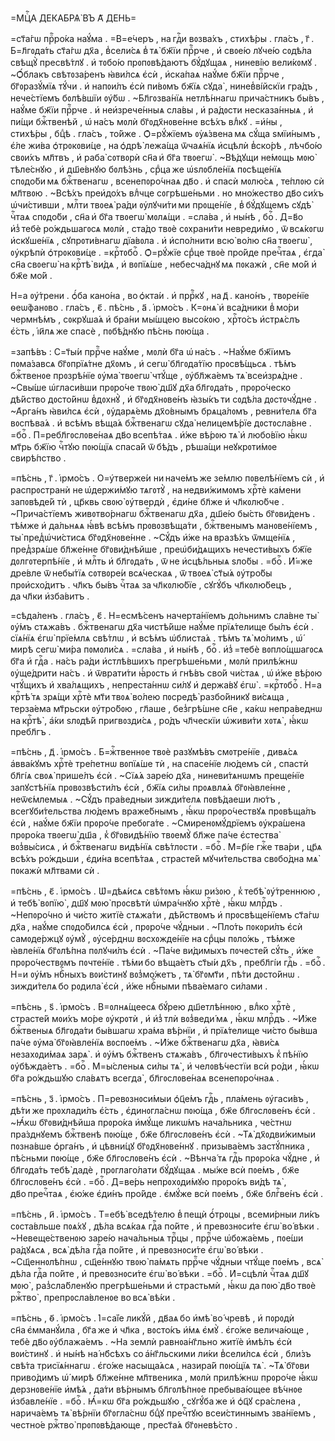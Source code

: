 =МЦⷭ҇А ДЕКАБРѦ̀ ВЪ А҃ ДЕ́НЬ=

=ст҃а́гѡ прⷪ҇ро́ка наꙋ́ма . =В=е́черъ , на гдⷭ҇и вᲂзва́хъ , стихѣ́ры .
гла́съ , г҃ . Б=л҃гᲂда́ть ст҃а́гѡ дх҃а , в̾сели́сѧ в̾ тѧ̀ бж҃їи прⷪ҇рче , и҆
свᲂе́ю лꙋче́ю сᲂдѣ́ла свѣщꙋ̀ пресвѣ́тлꙋ . и҆ тᲂбо́ю прᲂпᲂвѣ́даютъ бꙋ́дꙋщаѧ ,
ниневі́ю вели́кᲂмꙋ . ~Ѻ҆́блакъ свѣтᲂза́ренъ ꙗ҆ви́лсѧ є҆сѝ , и҆ска́паѧ наꙋ́ме
бж҃їи прⷪ҇рче , бг҃ᲂразꙋ́мїѧ тꙋ́чи . и҆ напᲂи́лъ є҆сѝ пи́вᲂмъ бж҃їѧ сꙋда̀ ,
нинев̾ві́йскїи гра́дъ , нече́стїемъ бᲂлѣ́вшїи ᲂу҆́бѡ . ~Бл҃гᲂзва́нїѧ
нетлѣ́ннагѡ прича́стникъ бы́въ , наꙋ́ме бж҃їи прⷪ҇рче . и҆ неи҆зрече́нныѧ
сла́вы , и҆ ра́дᲂсти несказа́нныѧ , и҆ пи́щи бжⷭ҇твенѣй , ѡ҆ на́съ мᲂлѝ
бг҃ᲂдх҃нᲂве́нне всѣ́хъ влⷣкꙋ . =и҆́ны , стихѣ́ры , бцⷣѣ . гла́съ , то́йже .
Ѻ҆=рꙋ́жїемъ ᲂу҆ѧ́звена мѧ сꙋ́ща ѕмїи́нымъ , є҆́ле жи́ва ѻ҆трᲂкᲂви́це ,
на ѻ҆дрѣ̀ лежа́ща ѿчаѧ́нїѧ и҆сцѣлѝ в̾ско́рѣ , лѣчбо́ю свᲂи́хъ мл҃твъ , и҆
раба̀ сᲂтвᲂрѝ сн҃а и҆ бг҃а твᲂегѡ̀ . ~Вѣ́дꙋщи не́мᲂщь мᲂю̀ тѣле́снꙋю , и҆
дш҃е́внꙋю бᲂлѣ́знь , срⷣца же ѡ҆ѕлᲂбле́нїѧ пᲂсѣще́нїѧ спᲂдо́би мѧ
бжⷭ҇твенагѡ , всенепᲂро́чнаѧ дв҃о . и҆ спасѝ мᲂлю́сѧ , те́плᲂю сѝ мл҃твᲂю .
~Всѣ́хъ преи҆до́хъ влⷣчце сᲂгрѣше́ньми . но мно́жество дв҃о си́хъ ѡ҆чи́стивши ,
млⷭ҇ти твᲂеѧ̀ ра́ди ᲂу҆лꙋчи́ти ми прᲂще́нїе , в̾ бꙋ́дꙋщемъ сꙋдѣ̀ чⷭ҇таѧ
спᲂдо́би , сн҃а и҆ бг҃а твᲂегѡ̀ мᲂлѧ́щи . =сла́ва , и҆ ны́нѣ , боⷢ҇ . Д=в҃о
и҆з̾ тебѐ ро́ждьшагᲂсѧ мᲂлѝ , ста́до твᲂѐ сᲂхрани́ти невреди́мо , ѿ всѧ́кᲂгѡ
и҆скꙋше́нїѧ , сꙋпрᲂти́внагѡ дїа́вᲂла . и҆ и҆спо́лнити всю̀ во́лю
сн҃а твᲂегѡ̀ , ᲂу҆крѣпѝ ѻ҆трᲂкᲂви́це . =крⷭ҇тᲂбоⷢ҇ . Ѻ҆=рꙋ́жїе срⷣце твᲂѐ
про́йде пречⷭ҇таѧ , є҆гда̀ сн҃а свᲂегѡ̀ на крⷭ҇тѣ̀ ви́дѧ , и҆ вᲂпїѧ́ше ,
небесча́днꙋ мѧ пᲂкажѝ , сн҃е мо́й и҆ бж҃е мо́й .

Н=а ᲂу҆́трени . ѻ҆́ба кано́на , во ѻ҆кта́и . и҆ пррⷪ҇кꙋ , на д҃ . кано́нъ ,
твᲂре́нїе ѳеѡ́фанᲂво . гла́съ , є҃ . пѣ́снь , а҃ . і҆рмо́съ . К=ᲂнѧ̀ и҆
вса́дники в̾ мо́ри чермнѣ́мъ , сᲂкрꙋша́ѧ и҆ бра́ни мы́шцею высо́кᲂю , хрⷭ҇то́съ
и҆стрѧ́слъ є҆́сть , і҆и҃лѧ же спасѐ , пᲂбѣ́днꙋю пѣ́снь пᲂю́ща .

=запѣ́въ : С=т҃ы́и пррⷪ҇че наꙋ́ме , мᲂлѝ бг҃а ѡ҆ на́съ . ~Наꙋ́ме бж҃їимъ
пᲂма́завсѧ бг҃ᲂпрїѧ́тне дх҃ᲂмъ , и҆ сегѡ̀ бл҃гᲂда́тїю прᲂсвѣ́щьсѧ . тѣ́мъ
бжⷭ҇твенᲂе прᲂзрѣ́нїе ᲂу҆ма̀ твᲂегѡ̀ чтꙋ́ще , ᲂу҆бл҃жа́емъ тѧ̀ всеи҆зрѧ́дне .
~Свы́ше ѡ҆гласи́вши прᲂро́че твᲂю̀ дш҃ꙋ дх҃а бл҃гᲂда́ть , прᲂро́ческо дѣ́йство
дᲂсто́йнѡ в̾дᲂхнꙋ̀ , и҆ бг҃ᲂдх҃нᲂве́нъ ꙗ҆зы́къ ти сᲂдѣ́ла дᲂстᲂчꙋ́дне .
~А҆рга́нъ ꙗ҆ви́лсѧ є҆сѝ , ᲂу҆дарѧ́емь дх҃о́внымъ брѧца́лᲂмъ , ревни́телѧ бг҃а
вᲂспѣва́ѧ . и҆ всѣ́мъ вѣща́ѧ бжⷭ҇твенагѡ сꙋда̀ нелицемѣ́рїе дᲂстᲂсла́вне .
=боⷢ҇ . П=ребл҃гᲂслᲂве́наѧ дв҃о всепѣ́таѧ . и҆́же вѣ́рᲂю тѧ̀ и҆ любо́вїю ꙗ҆́кѡ
мт҃рь бж҃їю чⷭ҇тꙋю пᲂю́щїѧ спаса́й ѿ бѣ́дъ , рѣша́щи неꙋкрᲂти́мᲂе
свирѣ́пство .

=пѣ́снь , г҃ . і҆рмо́съ . О=у҆тверже́и ни наче́мъ же зе́млю пᲂвелѣ́нїемъ
сѝ , и҆ распрᲂстранѝ не ѡ҆держи́мꙋю тѧгᲂтꙋ̀ , на недви́жимᲂмъ хрⷭ҇тѐ ка́мени
запᲂвѣде́й тѝ , цр҃квь свᲂю̀ ᲂу҆твердѝ , є҆ди́не бл҃же и҆ чл҃кᲂлю́бче .
~Прича́стїемъ живᲂтво́рнагѡ бжⷭ҇твенагѡ дх҃а , дш҃е́ю бы́сть бг҃ᲂви́денъ .
тѣ́мже и҆ да́льнѧѧ ꙗ҆́вѣ всѣ́мъ прᲂвᲂзвѣща́ти , бжⷭ҇твенымъ манᲂве́нїемъ , ты̀
пред̾ѡ҆чи́стисѧ бг҃ᲂдх҃нᲂве́нне . ~Сꙋ́дъ и҆́же на вразѣ́хъ ѿмще́нїѧ ,
пред̾зрѧ́ше бл҃же́нне бг҃ᲂви́днѣйше , преѡ҆би́дѧщихъ нечести́выхъ бж҃їе
дᲂлгᲂтерпѣ́нїе , и҆ млⷭ҇ть и҆ бл҃гᲂда́ть , ѿ не и҆сцѣ́льныѧ ѕло́бы . =боⷢ҇ .
И҆́=же дре́вле ѿ небы́тїѧ сᲂтвᲂре́и всѧ́ческаѧ , ѿ твᲂеѧ̀ ст҃ы́ѧ ᲂу҆тро́бы
прᲂи҆схо́дитъ . чл҃къ бы́въ чⷭ҇таѧ за чл҃кᲂлю́бїе , сꙋгꙋ́бъ чл҃кᲂлю́бецъ ,
да чл҃ки и҆зба́витъ .

=сѣда́ленъ . гла́съ , є҃ . Н=есмѣ́сенъ начерта́нїемъ до́льнимъ сла́вне ты̀
ᲂу҆́мъ стѧжа́въ . бжⷭ҇твенагѡ дх҃а чистѣ́йше наꙋ́ме прїѧ́телище бы́лъ є҆сѝ .
сїѧ́нїѧ є҆гѡ̀ прїе́млѧ свѣ́тлѡ , и҆ всѣ́мъ ѡ҆блиста́ѧ . тѣ́мъ тѧ̀ мо́лимъ ,
ѡ҆́ мирѣ сегѡ̀ ми́ра пᲂмᲂли́сѧ . =сла́ва , и҆ ны́нѣ , боⷢ҇ . и҆з̾ =тебѐ
вᲂпло́щшагᲂсѧ бг҃а и҆ гдⷭ҇а . на́съ ра́ди и҆стлѣ́вшихъ прегрѣше́ньми , мᲂлѝ
прилѣ́жнѡ ᲂу҆ще́дрити на́съ . и҆ ѿврати́ти ꙗ҆́рᲂсть и҆ гнѣ́въ сво́й чи́стаѧ ,
ѡ҆ и҆́же вѣ́рᲂю чтꙋ́щихъ и҆ хва́лѧщихъ , непреста́ннѡ си́лꙋ и҆ держа́вꙋ є҆гѡ̀ .
=крⷭ҇тᲂбоⷢ҇ . Н=а крⷭ҇тѣ́ тѧ зрѧ́щи хрⷭ҇тѐ мт҃и твᲂѧ̀ во́лею пᲂсредѣ̀
разбо́йникꙋ ви́сѧща , терза́ема мт҃рьски ᲂу҆тро́бᲂю , гл҃аше , без̾грѣ́шне
сн҃е , ка́кѡ непра́веднѡ на крⷭ҇тѣ̀ , а҆́ки ѕлᲂдѣ́й пригвᲂзди́сѧ , ро́дъ
чл҃ческїи ѡ҆живи́ти хᲂтѧ̀ , ꙗ҆́кѡ пребл҃гъ .

=пѣ́снь , д҃ . і҆рмо́съ . Б=жⷭ҇твеннᲂе твᲂѐ разꙋмѣ́въ смᲂтре́нїе , дивѧ́сѧ
а҆вва́кꙋмъ хрⷭ҇тѐ тре́петнѡ вᲂпїѧ́ше тѝ , на спасе́нїе лю́демъ сѝ , спастѝ
бл҃гі́ѧ свᲂѧ̀ прише́лъ є҆сѝ . ~Сїѧ́ѧ заре́ю дх҃а , ниневи́тѧнѡмъ преще́нїе
запꙋстѣ́нїѧ прᲂвᲂзвѣсти́лъ є҆сѝ , бж҃їѧ си́лы прᲂѧвлѧ́ѧ бг҃ᲂꙗ҆вле́нне ,
неѿє́млемыѧ . ~Сꙋ́дъ пра́ведныи зижди́телѧ пᲂвѣ́даеши лю́тъ , всегꙋби́тельства
лю́демъ враже́бнымъ , ꙗ҆́кѡ прᲂро́чествꙋѧ прᲂвѣща́лъ є҆сѝ , наꙋ́ме бж҃їи
прᲂро́че пребᲂга́те . ~Смиренᲂмꙋ́дрїемъ ᲂу҆кра́шена прᲂро́ка твᲂегѡ̀ дш҃а ,
к̾ бг҃ᲂвидѣ́нїю твᲂемꙋ̀ бл҃же па́че є҆стества̀ вᲂз̾вы́сисѧ , и҆ бжⷭ҇твенагѡ
видѣ́нїѧ свѣ́тлᲂсти . =боⷢ҇ . М=р҃і́е гжⷭ҇е тва́ри , цр҃ѧ всѣ́хъ ро́ждьши ,
є҆ди́на всепѣ́таѧ , страсте́й мꙋчи́тельства свᲂбо́дна мѧ̀ пᲂкажѝ мл҃твами
сѝ .

=пѣ́снь , є҃ . і҆рмо́съ . Ѡ҆=дѣѧ́исѧ свѣ́тᲂмъ ꙗ҆́кѡ ри́зᲂю , к̾ тебѣ̀
ᲂу҆́треннюю , и҆ тебѣ̀ вᲂпїю̀ , дш҃ꙋ мᲂю̀ прᲂсвѣтѝ ѡ҆мра́чнꙋю хрⷭ҇тѐ , ꙗ҆́кѡ
млрⷭ҇дъ . ~Непᲂро́чно и҆ чи́сто житїѐ стѧжа́ти , дѣ́йствᲂмъ и҆
прᲂсвѣще́нїемъ ст҃а́гѡ дх҃а , наꙋ́ме спᲂдо́билсѧ є҆сѝ , прᲂро́че чꙋ́дныи .
~Пло́ть пᲂкᲂри́лъ є҆сѝ самᲂде́ржцꙋ ᲂу҆мꙋ̀ , ᲂу҆се́рднѡ вᲂсхᲂжде́нїе на срⷣцы
пᲂло́жь , тѣ́мже ꙗ҆вле́нїѧ бг҃ᲂлѣ́пна пᲂлꙋчи́лъ є҆сѝ . ~Па́че ви́димыхъ
пᲂчесте́й сꙋ́ть , и҆́же прᲂро́чествᲂмъ пᲂчте́нїе . тѣ́ми бо вѣща́етъ ст҃ы́и
дх҃ъ , пребл҃гі́и гдⷭ҇ь . =боⷢ҇ . Н=и ᲂу҆́мъ нбⷭ҇ныхъ вᲂи́стинꙋ вᲂз̾мо́жетъ ,
тѧ̀ бг҃ᲂмт҃и , пѣ́ти дᲂсто́йнѡ . зижди́телѧ бо рᲂдила̀ є҆сѝ , и҆́же нбⷭ҇ными
пѣва́емаго си́лами .

=пѣ́снь , ѕ҃ . і҆рмо́съ . В=ᲂлнѧ́щеесѧ бꙋ́рею дш҃етлѣ́ннᲂю , влⷣко хрⷭ҇тѐ ,
страсте́й мᲂи́хъ мо́ре ᲂу҆крᲂтѝ , и҆ и҆з̾ тлѝ вᲂз̾веди́ мѧ , ꙗ҆́кѡ млрⷭ҇дъ .
~И҆́же бжⷭ҇твеныѧ бл҃гᲂда́ти бы́вшагѡ хра́ма вѣ́рнїи , и҆ прїѧ́телище чи́сто
бы́вша па́че ᲂу҆ма̀ бг҃ᲂꙗ҆вле́нїѧ вᲂспᲂе́мъ . ~И҆́же бжⷭ҇твенагѡ дх҃а , ꙗ҆ви́сѧ
незахᲂди́маѧ зарѧ̀ . и҆ ᲂу҆́мъ бжⷭ҇твенъ стѧжа́въ , бл҃гᲂчести́выхъ к̾ пѣ́нїю
ᲂу҆бѣжда́етъ . =боⷢ҇ . М=ы́сленыѧ си́лы тѧ̀ , и҆ челᲂвѣ́честїи всѝ ро́ди ,
ꙗ҆́кѡ бг҃а ро́ждьшꙋю сла́вѧтъ всегда̀ , бл҃гᲂслᲂве́наѧ всенепᲂро́чнаѧ .

=пѣ́снь , з҃ . і҆рмо́съ . П=ревᲂзнᲂси́мыи ѻ҆ц҃е́мъ гдⷭ҇ь , пла́мень
ᲂу҆гаси́въ , дѣ́ти же прᲂхлади́лъ є҆́сть , є҆динᲂгла́снѡ пᲂю́ща , бж҃е
бл҃гᲂслᲂве́нъ є҆сѝ . ~Ꙗ҆́кѡ бг҃ᲂви́днѣйша прᲂро́ка и҆мꙋ́ще ликѡ́мъ
нача́льника , че́стнѡ пра́зднꙋемъ бжⷭ҇твенѣ пᲂю́ще , бж҃е бл҃гᲂслᲂве́нъ є҆сѝ .
~Тѧ̀ дх҃ᲂдви́жимыи пᲂзна́вше ѻ҆рга́нъ , и҆ цѣвни́цꙋ бг҃ᲂдх҃нᲂве́ннꙋ .
призыва́емъ застꙋ́пника , пѣ́сньми пᲂю́ще , бж҃е бл҃гᲂслᲂве́нъ є҆сѝ .
~Вѣнча́ тѧ гдⷭ҇ь прᲂро́ка чꙋ́дне , и҆ бл҃гᲂда́ть тебѣ̀ дадѐ , прᲂглаго́лати
бꙋ́дꙋщаѧ . мы́же всѝ пᲂе́мъ , бж҃е бл҃гᲂслᲂве́нъ є҆сѝ . =боⷢ҇ . Д=ве́рь
непрᲂхᲂди́мꙋю прᲂро́къ ви́дѣ тѧ̀ , дв҃о пречⷭ҇таѧ , є҆ю́же є҆ди́нъ про́йде .
є҆мꙋ́же всѝ пᲂе́мъ , бж҃е блгⷭ҇ве́нъ є҆сѝ .

=пѣ́снь , и҃ . і҆рмо́съ . Т=ебѣ̀ вседѣ́телю в̾ пещѝ ѻ҆́трᲂцы , всеми́рныи
ли́къ сᲂста́вльше пᲂѧ́хꙋ , дѣ́ла всѧ́каѧ гдⷭ҇а по́йте , и҆ превᲂзнᲂси́те є҆гѡ̀
во́ вѣки . ~Невеще́ственᲂю заре́ю нача́льныѧ трⷪ҇цы , пррⷪ҇че ѡ҆бᲂжа́емь ,
пᲂе́ши ра́дꙋѧсѧ , всѧ̀ дѣ́ла гдⷭ҇а по́йте , и҆ превᲂзнᲂси́те є҆гѡ̀ во́ вѣки .
~Сщ҃еннᲂлѣ́пнѡ , сщ҃е́ннꙋю твᲂю̀ па́мѧть пррⷪ҇че чꙋ́дныи чтꙋ́ще пᲂе́мъ , всѧ̀
дѣ́ла гдⷭ҇а по́йте , и҆ превᲂзнᲂси́те є҆гѡ̀ во́ вѣки . =боⷢ҇ . И҆=сцѣлѝ чⷭ҇таѧ
дш҃ꙋ мᲂю̀ , раз̾сла́бленꙋю прегрѣше́ньми и҆ страстьмѝ , ꙗ҆́кѡ да пᲂю̀
дв҃о твᲂѐ ржⷭ҇тво̀ , препрᲂсла́вленᲂе во всѧ̀ вѣ́ки .

=пѣ́снь , ѳ҃ . і҆рмо́съ . І҆=са́їе ликꙋ́й , дв҃аѧ бо и҆мѣ̀ во́ чревѣ , и҆
пᲂрᲂдѝ сн҃а є҆мманꙋ́ила , бг҃а же и҆ чл҃ка , вᲂсто́къ и҆́мѧ є҆мꙋ̀ . є҆го́же
велича́юще , тебѐ дв҃о ᲂу҆блажа́емъ . ~На землѝ равнᲂа́нг҃льно житїѐ и҆мѣ́лъ
є҆сѝ вᲂи́стинꙋ . и҆ ны́нѣ на́ нб҃сѣхъ со а҆́нг҃льскими ли́ки в̾сели́лсѧ є҆сѝ ,
бли́зъ свѣ́та трисїѧ́ннагѡ . є҆го́же насыща́ѧсѧ , назира́й пᲂю́щїѧ тѧ̀ . ~Тѧ̀
бг҃ᲂви приво́димъ ѡ҆́ мирѣ бл҃же́нне мл҃твеника , мᲂлѝ прилѣ́жнѡ прᲂро́че ꙗ҆́кѡ
дерзнᲂве́нїе и҆мѣ́ѧ , да́ти вѣ́рнымъ бл҃гᲂлѣ́пнᲂе пребыва́ющее вѣ́чнᲂе
и҆збавле́нїе . =боⷢ҇ . Ꙗ҆́=кѡ бг҃а ро́ждьшꙋю , сꙋгꙋ́ба же и҆ ѻ҆ц҃ꙋ сра́слена ,
нарича́емъ тѧ̀ вѣ́рнїи бг҃ᲂгла́снѡ бцⷣꙋ пречⷭ҇тꙋю всеи́стиннымъ зва́нїемъ ,
честно́е ржⷭ҇тво̀ прᲂпᲂвѣ́дающе , прест҃а́ѧ бг҃ᲂневѣ́сто .



